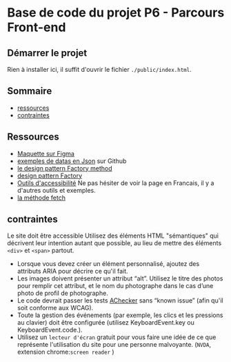 # Base de code du projet P6 - Parcours Front-end

## Démarrer le projet

Rien à installer ici, il suffit d'ouvrir le fichier `./public/index.html`.

## Sommaire

- [ressources](#ressources)
- [contraintes](#contraintes)

## Ressources

- [Maquette sur Figma](https://www.figma.com/file/Q3yNeD7WTK9QHDldg9vaRl/UI-Design-FishEye-FR?node-id=0%3A1)
- [exemples de datas en Json](https://github.com/OpenClassrooms-Student-Center/Front-End-Fisheye/blob/main/data/photographers.json) sur Github
- [le design pattern Factory method](https://design-patterns.fr/fabrique)
- [design pattern Factory](https://refactoring.guru/fr/design-patterns/factory-method)
- [Outils d'accessibilité](https://developer.mozilla.org/en-US/docs/Learn/Tools_and_testing/Cross_browser_testing/Accessibility#screenreaders) Ne pas hésiter de voir la page en Francais, il y a d'autres outils et exemples.
- [la méthode fetch](https://fr.javascript.info/fetch)

## contraintes

Le site doit être accessible
Utilisez des éléments HTML "sémantiques" qui décrivent leur intention autant
que possible, au lieu de mettre des éléments `<div>` et `<span>` partout.

- Lorsque vous devez créer un élément personnalisé, ajoutez des attributs ARIA
pour décrire ce qu'il fait.
- Les images doivent présenter un attribut “alt”. Utilisez le titre des photos pour
remplir cet attribut, et le nom du photographe dans le cas d’une photo de
profil de photographe.
- Le code devrait passer les tests [AChecker](https://achecker.achecks.ca/checker/index.php) sans “known issue” (afin qu'il soit
conforme aux WCAG).
- Toute la gestion des événements (par exemple, les clics et les pressions au
clavier) doit être configurée (utilisez KeyboardEvent.key ou
KeyboardEvent.code.).
- Utilisez un `lecteur d'écran` gratuit pour vous faire une idée de ce que
représente l'utilisation du site pour une personne malvoyante. (`NVDA`, extension chrome:`screen reader` )
